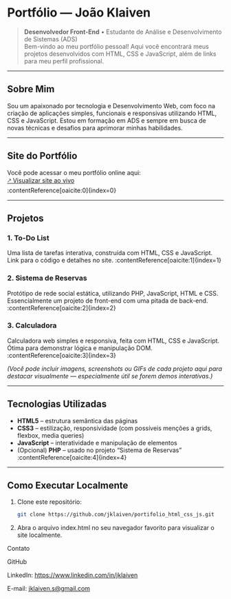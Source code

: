 # Portfólio — João Klaiven

> **Desenvolvedor Front-End** • Estudante de Análise e Desenvolvimento de Sistemas (ADS)  
> Bem-vindo ao meu portfólio pessoal! Aqui você encontrará meus projetos desenvolvidos com HTML, CSS e JavaScript, além de links para meu perfil profissional.

---

##  Sobre Mim

Sou um apaixonado por tecnologia e Desenvolvimento Web, com foco na criação de aplicações simples, funcionais e responsivas utilizando HTML, CSS e JavaScript. Estou em formação em ADS e sempre em busca de novas técnicas e desafios para aprimorar minhas habilidades.

---

##  Site do Portfólio

Você pode acessar o meu portfólio online aqui:  
[🡕 Visualizar site ao vivo](https://jklaiven.github.io/portifolio_html_css_js/)  
:contentReference[oaicite:0]{index=0}

---

##  Projetos

### 1. To-Do List  
Uma lista de tarefas interativa, construída com HTML, CSS e JavaScript.  
Link para o código e detalhes no site. :contentReference[oaicite:1]{index=1}

### 2. Sistema de Reservas  
Protótipo de rede social estática, utilizando PHP, JavaScript, HTML e CSS.  
Essencialmente um projeto de front-end com uma pitada de back-end. :contentReference[oaicite:2]{index=2}

### 3. Calculadora  
Calculadora web simples e responsiva, feita com HTML, CSS e JavaScript.  
Ótima para demonstrar lógica e manipulação DOM. :contentReference[oaicite:3]{index=3}

*(Você pode incluir imagens, screenshots ou GIFs de cada projeto aqui para destacar visualmente — especialmente útil se forem demos interativas.)*

---

##  Tecnologias Utilizadas

- **HTML5** – estrutura semântica das páginas  
- **CSS3** – estilização, responsividade (com possíveis menções a grids, flexbox, media queries)  
- **JavaScript** – interatividade e manipulação de elementos  
- (Opcional) **PHP** – usado no projeto “Sistema de Reservas” :contentReference[oaicite:4]{index=4}

---

##  Como Executar Localmente

1. Clone este repositório:  
   ```bash
   git clone https://github.com/jklaiven/portifolio_html_css_js.git
2. Abra o arquivo index.html no seu navegador favorito para visualizar o site localmente.

Contato

GitHub

LinkedIn: https://www.linkedin.com/in/jklaiven

E-mail: jklaiven.s@gmail.com
